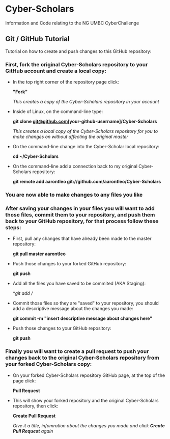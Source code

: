 # Cyber-Scholars
Information and Code relating to the NG UMBC CyberChallenge 

## Git / GitHub Tutorial
Tutorial on how to create and push changes to this GitHub repository:

### First, fork the original Cyber-Scholars repository to your GitHub account and create a local copy:
- In the top right corner of the repository page click:

   **"Fork"** 
   
   *This creates a copy of the Cyber-Scholars repository in your account*
- Inside of Linux, on the command-line type: 

   **git clone git@github.com[your-github-username]/Cyber-Scholars**
    
   *This creates a local copy of the Cyber-Scholars repository for you to make changes on without affecting the original            master*
- On the command-line change into the Cyber-Scholar local repository: 

    **cd ~/Cyber-Scholars**
- On the command-line add a connection back to my original Cyber-Scholars repository: 

    **git remote add aarontleo git://github.com/aarontleo/Cyber-Scholars**

### You are now able to make changes to any files you like

### After saving your changes in your files you will want to add those files, commit them to your repository, and push them back to your GitHub repository, for that process follow these steps:
- First, pull any changes that have already been made to the master repository:

   **git pull master aarontleo**
   
- Push those changes to your forked GitHub repository:

   **git push**
    
- Add all the files you have saved to be commited (AKA Staging):

   **git add */**
- Commit those files so they are "saved" to your repository, you should add a descriptive message about the changes you made:
    
   **git commit -m "insert descriptive message about changes here"**
- Push those changes to your GitHub repository:

   **git push**
    
### Finally you will want to create a pull request to push your changes back to the original Cyber-Scholars repository from your forked Cyber-Scholars copy:
- On your forked Cyber-Scholars repository GitHub page, at the top of the page click:

   **Pull Request**
- This will show your forked repository and the original Cyber-Scholars repository, then click:

   **Create Pull Request**
    
   *Give it a title, infomration about the changes you made and click **Create Pull Request** again*
